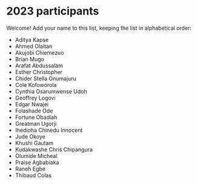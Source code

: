 # 2023 participants

Welcome! Add your name to this list, keeping the list in alphabetical order:

- Aditya Kapse
- Ahmed Olaitan
- Akujobi Chiemezuo
- Brian Mugo
- Arafat Abdussalam
- Esther Christopher
- Chider Stella Onumajuru
- Cole Kofoworola
- Cynthia Osarumwense Udoh
- Geoffrey Logovi
- Edgar Nwajei
- Folashade Ode
- Fortune Obadiah
- Greatman Ugorji
- Ihedioha Chinedu Innocent
- Jude Okoye
- Khushi Gautam
- Kudakwashe Chris Chipangura
- Olumide Micheal
- Praise Agbabiaka
- Raneh Egbe
- Thibaud Colas

